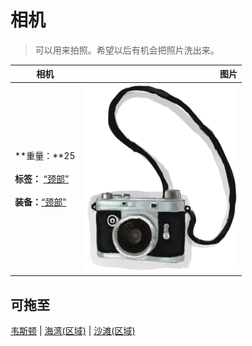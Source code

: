 # 相机  
> 可以用来拍照。希望以后有机会把照片洗出来。  
  
  相机  |   图片   
 ----  |  ----:   
 **重量：**25<br><br>**标签：**	[“颈部”](tag_Neck.md)<br><br>**装备：**[“颈部”](eTag_Neck.md)  |  <img decoding="async" src="Sprite/Camera.png" href="a.md" style="max-width:300px;max-height:300px;">   
  
## 可拖至  
[韦斯顿](Weston.md) | [海湾(区域)](Bay.md) | [沙滩(区域)](Beach.md)  
